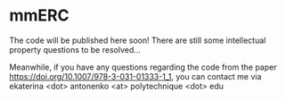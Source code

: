 # mmERC

The code will be published here soon! There are still some intellectual property questions to be resolved...

Meanwhile, if you have any questions regarding the code from the paper https://doi.org/10.1007/978-3-031-01333-1_1,
you can contact me via ekaterina \<dot\> antonenko \<at\> polytechnique \<dot\> edu
